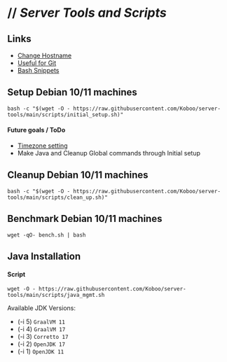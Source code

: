 # // _Server Tools and Scripts_

## Links
* [Change Hostname](docu/CHANGE_HOSTNAME.md)
* [Useful for Git](docu/USEFUL_FOR_GIT.md)
* [Bash Snippets](https://github.com/alexanderepstein/Bash-Snippets)

## Setup Debian 10/11 machines

`bash -c "$(wget -O - https://raw.githubusercontent.com/Koboo/server-tools/main/scripts/initial_setup.sh)"`

#### Future goals / ToDo
* [Timezone setting](https://linuxize.com/post/how-to-set-or-change-timezone-on-debian-10/)
* Make Java and Cleanup Global commands through Initial setup

## Cleanup Debian 10/11 machines

`bash -c "$(wget -O - https://raw.githubusercontent.com/Koboo/server-tools/main/scripts/clean_up.sh)"`

## Benchmark Debian 10/11 machines

`wget -qO- bench.sh | bash`

## Java Installation

#### Script

`wget -O - https://raw.githubusercontent.com/Koboo/server-tools/main/scripts/java_mgmt.sh`

Available JDK Versions:

* (-i 5) ``GraalVM 11``
* (-i 4) ``GraalVM 17``
* (-i 3) ``Corretto 17``
* (-i 2) ``OpenJDK 17``
* (-i 1) ``OpenJDK 11``
